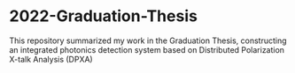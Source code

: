 # 2022-Graduation-Thesis
This repository summarized my work in the Graduation Thesis, constructing an integrated photonics detection system based on Distributed Polarization X-talk Analysis (DPXA)
